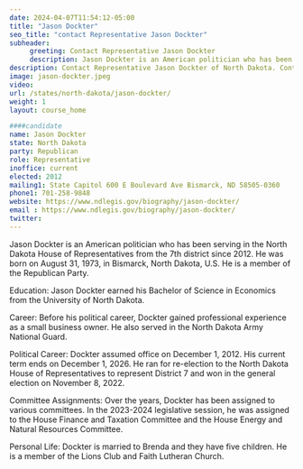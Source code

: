 ```yaml
---
date: 2024-04-07T11:54:12-05:00
title: "Jason Dockter"
seo_title: "contact Representative Jason Dockter"
subheader:
     greeting: Contact Representative Jason Dockter
     description: Jason Dockter is an American politician who has been serving in the North Dakota House of Representatives from the 7th district since 2012. He was born on August 31, 1973, in Bismarck, North Dakota, U.S. He is a member of the Republican Party.
description: Contact Representative Jason Dockter of North Dakota. Contact information for Jason Dockter includes email address, phone number, and mailing address.
image: jason-dockter.jpeg
video:
url: /states/north-dakota/jason-dockter/
weight: 1
layout: course_home

####candidate
name: Jason Dockter
state: North Dakota
party: Republican
role: Representative
inoffice: current
elected: 2012
mailing1: State Capitol 600 E Boulevard Ave Bismarck, ND 58505-0360
phone1: 701-258-9848
website: https://www.ndlegis.gov/biography/jason-dockter/
email : https://www.ndlegis.gov/biography/jason-dockter/
twitter: 
---
```

Jason Dockter is an American politician who has been serving in the North Dakota House of Representatives from the 7th district since 2012. He was born on August 31, 1973, in Bismarck, North Dakota, U.S. He is a member of the Republican Party.

Education:
Jason Dockter earned his Bachelor of Science in Economics from the University of North Dakota.

Career:
Before his political career, Dockter gained professional experience as a small business owner. He also served in the North Dakota Army National Guard.

Political Career:
Dockter assumed office on December 1, 2012. His current term ends on December 1, 2026. He ran for re-election to the North Dakota House of Representatives to represent District 7 and won in the general election on November 8, 2022.

Committee Assignments:
Over the years, Dockter has been assigned to various committees. In the 2023-2024 legislative session, he was assigned to the House Finance and Taxation Committee and the House Energy and Natural Resources Committee.

Personal Life:
Dockter is married to Brenda and they have five children. He is a member of the Lions Club and Faith Lutheran Church.

